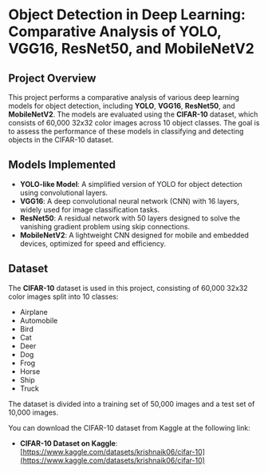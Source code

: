 # Object Detection in Deep Learning: Comparative Analysis of YOLO, VGG16, ResNet50, and MobileNetV2

## Project Overview

This project performs a comparative analysis of various deep learning models for object detection, including **YOLO**, **VGG16**, **ResNet50**, and **MobileNetV2**. The models are evaluated using the **CIFAR-10** dataset, which consists of 60,000 32x32 color images across 10 object classes. The goal is to assess the performance of these models in classifying and detecting objects in the CIFAR-10 dataset.

## Models Implemented

- **YOLO-like Model**: A simplified version of YOLO for object detection using convolutional layers.
- **VGG16**: A deep convolutional neural network (CNN) with 16 layers, widely used for image classification tasks.
- **ResNet50**: A residual network with 50 layers designed to solve the vanishing gradient problem using skip connections.
- **MobileNetV2**: A lightweight CNN designed for mobile and embedded devices, optimized for speed and efficiency.

## Dataset

The **CIFAR-10** dataset is used in this project, consisting of 60,000 32x32 color images split into 10 classes:
- Airplane
- Automobile
- Bird
- Cat
- Deer
- Dog
- Frog
- Horse
- Ship
- Truck


The dataset is divided into a training set of 50,000 images and a test set of 10,000 images.

You can download the CIFAR-10 dataset from Kaggle at the following link:

- **CIFAR-10 Dataset on Kaggle**: [https://www.kaggle.com/datasets/krishnaik06/cifar-10](https://www.kaggle.com/datasets/krishnaik06/cifar-10)

